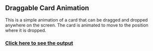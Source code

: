 ## Draggable Card Animation

This is a simple animation of a card that can be dragged and dropped anywhere on the screen. The card is animated to move to the position where it is dropped.

### [Click here to see the output](https://www.instagram.com/p/C4Kq8LNAVYJ/?utm_source=ig_web_copy_link&igsh=MzRlODBiNWFlZA==)
